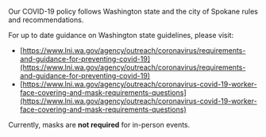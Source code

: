 Our COVID-19 policy follows Washington state and the city of Spokane rules and recommendations.

For up to date guidance on Washington state guidelines, please visit:

- [https://www.lni.wa.gov/agency/outreach/coronavirus/requirements-and-guidance-for-preventing-covid-19](https://www.lni.wa.gov/agency/outreach/coronavirus/requirements-and-guidance-for-preventing-covid-19)
- [https://www.lni.wa.gov/agency/outreach/coronavirus-covid-19-worker-face-covering-and-mask-requirements-questions](https://www.lni.wa.gov/agency/outreach/coronavirus-covid-19-worker-face-covering-and-mask-requirements-questions)

Currently, masks are **not required** for in-person events.
